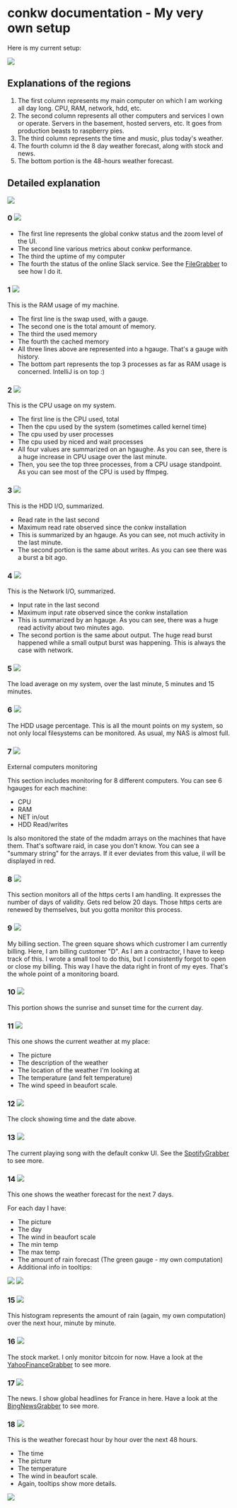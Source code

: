 # conkw documentation - My very own setup

Here is my current setup:

![](https://pieroxy.net/conkw/screenshots-doc/conkw_setup_raw.png)

## Explanations of the regions

1. The first column represents my main computer on which I am working all day long. CPU, RAM, network, hdd, etc.
2. The second column represents all other computers and services I own or operate. Servers in the basement, hosted servers, etc. It goes from production beasts to raspberry pies.
3. The third column represents the time and music, plus today's weather.
4. The fourth column id the 8 day weather forecast, along with stock and news.
5. The bottom portion is the 48-hours weather forecast.

## Detailed explanation

![](https://pieroxy.net/conkw/screenshots-doc/conkw_setup_numbered.png)

### 0 ![](https://pieroxy.net/conkw/screenshots-doc/conkw_setup_topleft.png)
* The first line represents the global conkw status and the zoom level of the UI.
* The second line various metrics about conkw performance.
* The third the uptime of my computer
* The fourth the status of the online Slack service. See the [FileGrabber](GRABBER_FILE.md) to see how I do it.



### 1 ![](https://pieroxy.net/conkw/screenshots-doc/conkw_setup_mem.png)

This is the RAM usage of my machine. 

* The first line is the swap used, with a gauge.
* The second one is the total amount of memory.
* The third the used memory
* The fourth the cached memory
* All three lines above are represented into a hgauge. That's a gauge with history.
* The bottom part represents the top 3 processes as far as RAM usage is concerned. IntelliJ is on top :)

### 2 ![](https://pieroxy.net/conkw/screenshots-doc/conkw_setup_cpu.png)
This is the CPU usage on my system.

* The first line is the CPU used, total
* Then the cpu used by the system (sometimes called kernel time)
* The cpu used by user processes
* The cpu used by niced and wait processes
* All four values are summarized on an hgaughe. As you can see, there is a huge increase in CPU usage over the last minute.
* Then, you see the top three processes, from a CPU usage standpoint. As you can see most of the CPU is used by ffmpeg.

### 3 ![](https://pieroxy.net/conkw/screenshots-doc/conkw_setup_hddio.png)
This is the HDD I/O, summarized.

* Read rate in the last second
* Maximum read rate observed since the conkw installation
* This is summarized by an hgauge. As you can see, not much activity in the last minute.
* The second portion is the same about writes. As you can see there was a burst a bit ago.

### 4 ![](https://pieroxy.net/conkw/screenshots-doc/conkw_setup_netio.png)
This is the Network I/O, summarized.

* Input rate in the last second
* Maximum input rate observed since the conkw installation
* This is summarized by an hgauge. As you can see, there was a huge read activity about two minutes ago.
* The second portion is the same about output. The huge read burst happened while a small output burst was happening. This is always the case with network.

### 5 ![](https://pieroxy.net/conkw/screenshots-doc/conkw_setup_load.png)
The load average on my system, over the last minute, 5 minutes and 15 minutes.


### 6 ![](https://pieroxy.net/conkw/screenshots-doc/conkw_setup_freespace.png)
The HDD usage percentage. This is all the mount points on my system, so not only local filesystems can be monitored. As usual, my NAS is almost full.

### 7 ![](https://pieroxy.net/conkw/screenshots-doc/conkw_setup_remote.png)
External computers monitoring

This section includes monitoring for 8 different computers. You can see 6 hgauges for each machine:

* CPU
* RAM
* NET in/out
* HDD Read/writes

Is also monitored the state of the mdadm arrays on the machines that have them.
That's software raid, in case you don't know. 
You can see a "summary string" for the arrays. 
If it ever deviates from this value, il will be displayed in red.

### 8 ![](https://pieroxy.net/conkw/screenshots-doc/conkw_setup_https.png)
This section monitors all of the https certs I am handling. 
It expresses the number of days of validity. Gets red below 20 days. 
Those https certs are renewed by themselves, but you gotta monitor this process.

### 9 ![](https://pieroxy.net/conkw/screenshots-doc/conkw_setup_billing.png)
My billing section. The green square shows which custromer I am currently billing.
Here, I am billing customer "D".
As I am a contractor, I have to keep track of this. I wrote a small tool to do this,
but I consistently forgot to open or close my billing. This way I have the data right
in front of my eyes. That's the whole point of a monitoring board.

### 10 ![](https://pieroxy.net/conkw/screenshots-doc/conkw_setup_sun.png)
This portion shows the sunrise and sunset time for the current day.

### 11 ![](https://pieroxy.net/conkw/screenshots-doc/conkw_setup_weather_current.png)
This one shows the current weather at my place:

* The picture
* The description of the weather
* The location of the weather I'm looking at
* The temperature (and felt temperature)
* The wind speed in beaufort scale.

### 12 ![](https://pieroxy.net/conkw/screenshots-doc/conkw_setup_clock.png)
The clock showing time and the date above.

### 13 ![](https://pieroxy.net/conkw/screenshots-doc/conkw_setup_spotify.png)
The current playing song with the default conkw UI. 
See the [SpotifyGrabber](GRABBER_SPOTIFY.md) to see more.

### 14 ![](https://pieroxy.net/conkw/screenshots-doc/conkw_setup_weather_daily.png)
This one shows the weather forecast for the next 7 days.

For each day I have:

* The picture
* The day
* The wind in beaufort scale
* The min temp
* The max temp
* The amount of rain forecast (The green gauge - my own computation)
* Additional info in tooltips:

![](https://pieroxy.net/conkw/screenshots-doc/weather_daily_tooltip_1.png)
![](https://pieroxy.net/conkw/screenshots-doc/weather_daily_tooltip_2.png)

### 15 ![](https://pieroxy.net/conkw/screenshots-doc/conkw_setup_weather_minutely.png)
This histogram represents the amount of rain (again, my own computation) 
over the next hour, minute by minute.

### 16 ![](https://pieroxy.net/conkw/screenshots-doc/conkw_setup_stock.png)
The stock market. I only monitor bitcoin for now.
Have a look at the [YahooFinanceGrabber](GRABBER_YF.md) to see more.

### 17 ![](https://pieroxy.net/conkw/screenshots-doc/conkw_setup_news.png)
The news. I show global headlines for France in here.
Have a look at the [BingNewsGrabber](GRABBER_BN.md) to see more.

### 18 ![](https://pieroxy.net/conkw/screenshots-doc/conkw_setup_weather_hourly.png)
This is the weather forecast hour by hour over the next 48 hours.

* The time
* The picture
* The temperature
* The wind in beaufort scale.
* Again, tooltips show more details.

![](https://pieroxy.net/conkw/screenshots-doc/weather_hourly_tooltip_1.png)


